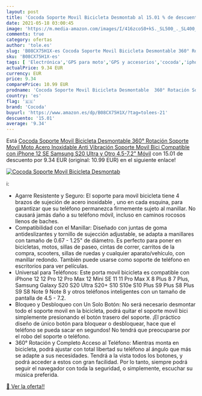 ```yaml
---
layout: post
title: 'Cocoda Soporte Movil Bicicleta Desmontab al 15.01 % de descuento'
date: 2021-05-18 03:00:45
image: 'https://m.media-amazon.com/images/I/416zcoS0+kS._SL500_._SL400_.jpg'
comments: true
category: ofertas
author: 'tole.es'
slug: 'B08CX75H1X-es Cocoda Soporte Movil Bicicleta Desmontable 360° Rotación...'
sku: 'B08CX75H1X-es'
tags: [ 'Electrónica','GPS para moto','GPS y accesorios','cocoda','iphone', ]
actualPrice: 9.34 EUR
currency: EUR
price: 9.34
comparePrice: 10.99 EUR
prodname: 'Cocoda Soporte Movil Bicicleta Desmontable  360° Rotación Soporte Movil Moto  Acero Inoxidable Anti Vibración Soporte Movil Bici Compatible con iPhone 12 SE  Samsung S20 Ultra y Otro 4.5-7.2" Móvil'
country: 'es'
flag: '🇪🇸'
brand: 'Cocoda'
buyurl: 'https://www.amazon.es/dp/B08CX75H1X/?tag=tolees-21'
descuento: '15.01'
average: '9.34'
---
```


Está [Cocoda Soporte Movil Bicicleta Desmontable  360° Rotación Soporte Movil Moto  Acero Inoxidable Anti Vibración Soporte Movil Bici Compatible con iPhone 12 SE  Samsung S20 Ultra y Otro 4.5-7.2" Móvil](https://www.amazon.es/dp/B08CX75H1X/?tag=tolees-21) con 15.01 de descuento por 9.34 EUR (original: 10.99 EUR) en el siguiente enlace!

[![Cocoda Soporte Movil Bicicleta Desmontab](https://m.media-amazon.com/images/I/416zcoS0+kS._SL500_._SL400_.jpg)](https://www.amazon.es/dp/B08CX75H1X/?tag=tolees-21)

ℹ️:

- Agarre Resistente y Seguro: El soporte para movil bicicleta tiene 4 brazos de sujeción de acero inoxidable , uno en cada esquina, para garantizar que su teléfono permanezca firmemente sujeto al manillar. No causará jamás daño a su teléfono móvil, incluso en caminos rocosos llenos de baches.
- Compatibilidad con el Manillar: Diseñado con juntas de goma antideslizantes y tornillo de sujección adjustable, se adapta a manillares con tamaño de 0.67 - 1.25" de diámetro. Es perfecto para poner en bicicletas, motos, sillas de paseo, cintas de correr, carritos de la compra, scooters, sillas de ruedas y cualquier aparato/vehículo, con manillar redondo. También puede usarse como soporte de teléfono en escritorios para ver películas.
- Universal para Teléfonos: Este porta movil bicicleta es compatible con iPhone 12 12 Pro 12 Pro Max 12 Mini SE 11 11 Pro Max X 8 Plus 8 7 Plus, Samsung Galaxy S20 S20 Ultra S20+ S10 S10e S10 Plus S9 Plus S8 Plus S9 S8 Note 9 Note 8 y otros teléfonos inteligentes con un tamaño de pantalla de 4.5 - 7.2.
- Bloqueo y Desbloqueo con Un Solo Botón: No será necesario desmontar todo el soporte movil en la bicicleta, podrá quitar el soporte movil bici simplemente presionando el botón trasero del soporte. ¡El práctico diseño de único botón para bloquear o desbloquear, hace que el teléfono se pueda sacar en segundos! No tendrá que preocuparse por el robo del soporte o teléfono.
- 360° Rotación y Completo Acceso al Teléfono: Mientras monta en bicicleta, podrá ajustar con total libertad su teléfono al ángulo que más se adapte a sus necesidades. Tendrá a la vista todos los botones, y podrá acceder a estos con gran facilidad. Por lo tanto, siempre podrá seguir el navegador con toda la seguridad, o simplemente, escuchar su música preferida.

[🛒 Ver la oferta!!](https://www.amazon.es/dp/B08CX75H1X/?tag=tolees-21)

